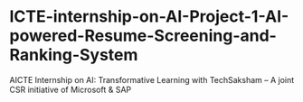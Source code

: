 # ICTE-internship-on-AI-Project-1-AI-powered-Resume-Screening-and-Ranking-System
AICTE Internship on AI: Transformative Learning  with  TechSaksham – A joint CSR initiative of Microsoft &amp; SAP
